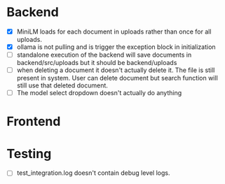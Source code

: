 # Backend

* [X] MiniLM loads for each document in uploads rather than once for all uploads.
* [X] ollama is not pulling and is trigger the exception block in initialization
* [ ] standalone execution of the backend will save documents in backend/src/uploads but it should be backend/uploads
* [ ] when deleting a document it doesn't actually delete it. The file is still present in system. User can delete document but search function will still use that deleted document.
* [ ] The model select dropdown doesn't actually do anything

# Frontend

# Testing

* [ ] test_integration.log doesn't contain debug level logs.
